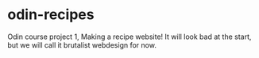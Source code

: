 # odin-recipes

Odin course project 1, Making a recipe website! It will look bad at the start, but we will call it brutalist webdesign for now. 